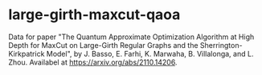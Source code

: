 # large-girth-maxcut-qaoa
Data for paper "The Quantum Approximate Optimization Algorithm at High Depth for MaxCut on Large-Girth Regular Graphs and the Sherrington-Kirkpatrick Model", by J. Basso, E. Farhi, K. Marwaha, B. Villalonga, and L. Zhou. Availabel at https://arxiv.org/abs/2110.14206.

